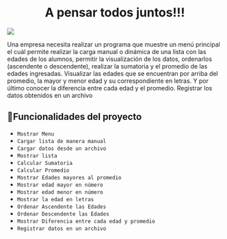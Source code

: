 <h1 align="center"> A pensar todos juntos!!! </h1>
<p align="left">
   <img src="https://img.shields.io/badge/STATUS-EN%20DESAROLLO-green">
</p>

Una empresa necesita realizar un programa que muestre un menú principal el cuál permite realizar la carga manual o dinámica de una lista con las edades de los alumnos, permitir la visualización de los datos, ordenarlos (ascendente o descendente), realizar la sumatoria y el promedio de las edades ingresadas. Visualizar las edades que se encuentran por arriba del promedio, la mayor y menor edad y su correspondiente en letras. Y por último conocer la diferencia entre cada edad y el promedio. Registrar los datos obtenidos en un archivo

## :hammer:Funcionalidades del proyecto

- `Mostrar Menu`
- `Cargar lista de manera manual`
- `Cargar datos desde un archivo`
- `Mostrar lista`
- `Calcular Sumatoria`
- `Calcular Promedio`
- `Mostrar Edades mayores al promedio`
- `Mostrar edad mayor en número`
- `Mostrar edad menor en número`
- `Mostrar la edad en letras`
- `Ordenar Ascendente las Edades`
- `Ordenar Descendente las Edades`
- `Mostrar Diferencia entre cada edad y promedio`
- `Registrar datos en un archivo`

